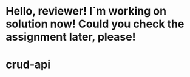 # Hello, reviewer! I`m working on solution now! Сould you check the assignment later, please!

# crud-api

